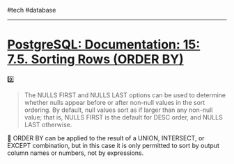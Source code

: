 #tech #database 

----
# [PostgreSQL: Documentation: 15: 7.5. Sorting Rows (ORDER BY)](https://www.postgresql.org/docs/current/queries-order.html)

0️⃣
>  The NULLS FIRST and NULLS LAST options can be used to determine whether nulls appear before or after non-null values in the sort ordering. By default, null values sort as if larger than any non-null value; that is, NULLS FIRST is the default for DESC order, and NULLS LAST otherwise.

🚧
ORDER BY can be applied to the result of a UNION, INTERSECT, or EXCEPT combination, but in this case it is only permitted to sort by output column names or numbers, not by expressions.